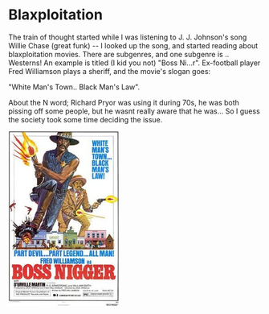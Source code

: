 # Blaxploitation

The train of thought started while I was listening to J. J. Johnson's
song Willie Chase (great funk) -- I looked up the song, and started
reading about blaxploitation movies. There are subgenres, and one
subgenre is .. Westerns!  An example is titled (I kid you not) "Boss
Ni...r". Ex-football player Fred Williamson plays a sheriff, and the
movie's slogan goes:

"White Man's Town.. Black Man's Law".

About the N word; Richard Pryor was using it during 70s, he was both
pissing off some people, but he wasnt really aware that he was... So I
guess the society took some time deciding the issue.

![](220px-BossNiggerPoster.jpg)

